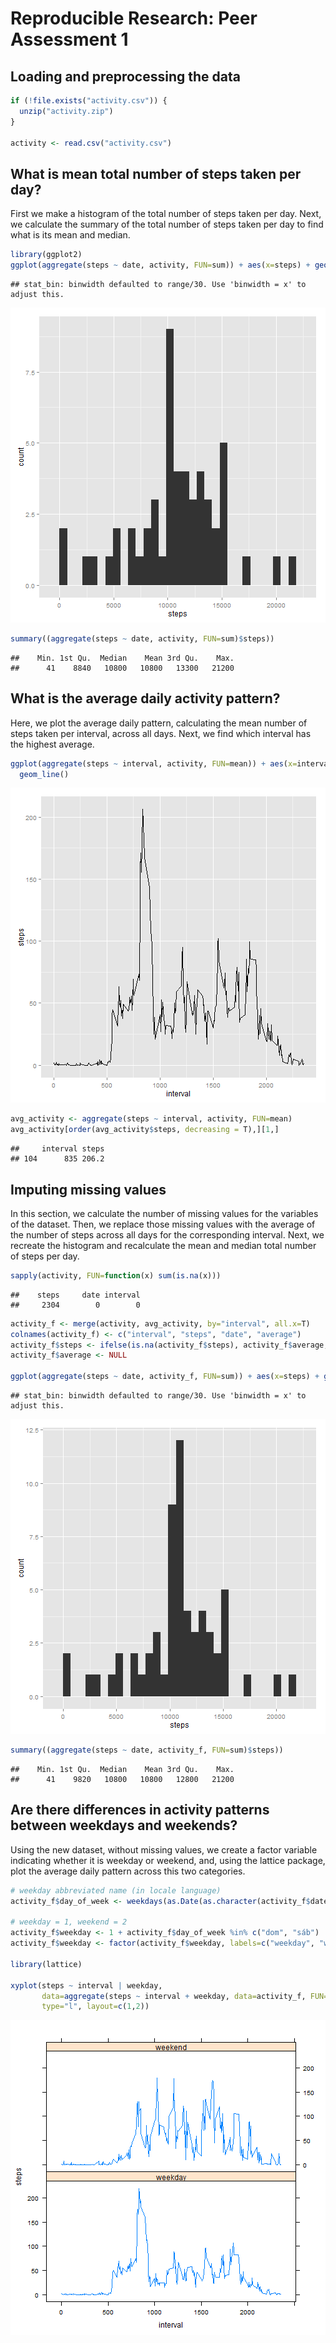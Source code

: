 # Reproducible Research: Peer Assessment 1


## Loading and preprocessing the data


```r
if (!file.exists("activity.csv")) {
  unzip("activity.zip")
}

activity <- read.csv("activity.csv")
```


## What is mean total number of steps taken per day?

First we make a histogram of the total number of steps taken per day. Next, we
calculate the summary of the total number of steps taken per day to find what is
its mean and median.


```r
library(ggplot2)
ggplot(aggregate(steps ~ date, activity, FUN=sum)) + aes(x=steps) + geom_histogram()
```

```
## stat_bin: binwidth defaulted to range/30. Use 'binwidth = x' to adjust this.
```

![plot of chunk part1](figure/part1.png) 

```r
summary((aggregate(steps ~ date, activity, FUN=sum)$steps))
```

```
##    Min. 1st Qu.  Median    Mean 3rd Qu.    Max. 
##      41    8840   10800   10800   13300   21200
```



## What is the average daily activity pattern?

Here, we plot the average daily pattern, calculating the mean number of steps
taken per interval, across all days. Next, we find which interval has the
highest average.


```r
ggplot(aggregate(steps ~ interval, activity, FUN=mean)) + aes(x=interval, y=steps) +
  geom_line()
```

![plot of chunk part2](figure/part2.png) 

```r
avg_activity <- aggregate(steps ~ interval, activity, FUN=mean)
avg_activity[order(avg_activity$steps, decreasing = T),][1,]
```

```
##     interval steps
## 104      835 206.2
```



## Imputing missing values

In this section, we calculate the number of missing values for the variables of
the dataset. Then, we replace those missing values with the average of the
number of steps across all days for the corresponding interval. Next, we
recreate the histogram and recalculate the mean and median total number of
steps per day.


```r
sapply(activity, FUN=function(x) sum(is.na(x)))
```

```
##    steps     date interval 
##     2304        0        0
```

```r
activity_f <- merge(activity, avg_activity, by="interval", all.x=T)
colnames(activity_f) <- c("interval", "steps", "date", "average")
activity_f$steps <- ifelse(is.na(activity_f$steps), activity_f$average, activity_f$steps)
activity_f$average <- NULL

ggplot(aggregate(steps ~ date, activity_f, FUN=sum)) + aes(x=steps) + geom_histogram()
```

```
## stat_bin: binwidth defaulted to range/30. Use 'binwidth = x' to adjust this.
```

![plot of chunk part3](figure/part3.png) 

```r
summary((aggregate(steps ~ date, activity_f, FUN=sum)$steps))
```

```
##    Min. 1st Qu.  Median    Mean 3rd Qu.    Max. 
##      41    9820   10800   10800   12800   21200
```



## Are there differences in activity patterns between weekdays and weekends?

Using the new dataset, without missing values, we create a factor variable
indicating whether it is weekday or weekend, and, using the lattice package,
plot the average daily pattern across this two categories.


```r
# weekday abbreviated name (in locale language)
activity_f$day_of_week <- weekdays(as.Date(as.character(activity_f$date)), abbreviate = T)

# weekday = 1, weekend = 2
activity_f$weekday <- 1 + activity_f$day_of_week %in% c("dom", "sáb")
activity_f$weekday <- factor(activity_f$weekday, labels=c("weekday", "weekend"))

library(lattice)

xyplot(steps ~ interval | weekday,
       data=aggregate(steps ~ interval + weekday, data=activity_f, FUN=mean),
       type="l", layout=c(1,2))
```

![plot of chunk part4](figure/part4.png) 
